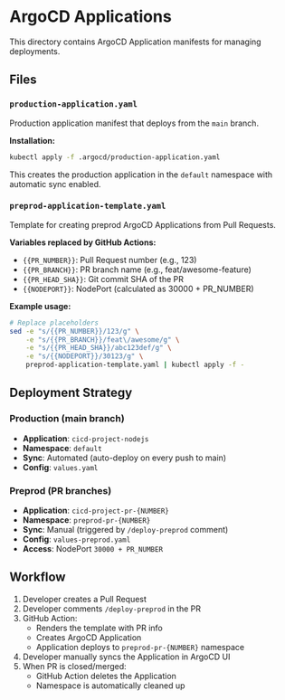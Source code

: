 # ArgoCD Applications

This directory contains ArgoCD Application manifests for managing deployments.

## Files

### `production-application.yaml`

Production application manifest that deploys from the `main` branch.

**Installation:**
```bash
kubectl apply -f .argocd/production-application.yaml
```

This creates the production application in the `default` namespace with automatic sync enabled.

### `preprod-application-template.yaml`

Template for creating preprod ArgoCD Applications from Pull Requests.

**Variables replaced by GitHub Actions:**
- `{{PR_NUMBER}}`: Pull Request number (e.g., 123)
- `{{PR_BRANCH}}`: PR branch name (e.g., feat/awesome-feature)
- `{{PR_HEAD_SHA}}`: Git commit SHA of the PR
- `{{NODEPORT}}`: NodePort (calculated as 30000 + PR_NUMBER)

**Example usage:**
```bash
# Replace placeholders
sed -e "s/{{PR_NUMBER}}/123/g" \
    -e "s/{{PR_BRANCH}}/feat\/awesome/g" \
    -e "s/{{PR_HEAD_SHA}}/abc123def/g" \
    -e "s/{{NODEPORT}}/30123/g" \
    preprod-application-template.yaml | kubectl apply -f -
```

## Deployment Strategy

### Production (main branch)
- **Application**: `cicd-project-nodejs`
- **Namespace**: `default`
- **Sync**: Automated (auto-deploy on every push to main)
- **Config**: `values.yaml`

### Preprod (PR branches)
- **Application**: `cicd-project-pr-{NUMBER}`
- **Namespace**: `preprod-pr-{NUMBER}`
- **Sync**: Manual (triggered by `/deploy-preprod` comment)
- **Config**: `values-preprod.yaml`
- **Access**: NodePort `30000 + PR_NUMBER`

## Workflow

1. Developer creates a Pull Request
2. Developer comments `/deploy-preprod` in the PR
3. GitHub Action:
   - Renders the template with PR info
   - Creates ArgoCD Application
   - Application deploys to `preprod-pr-{NUMBER}` namespace
4. Developer manually syncs the Application in ArgoCD UI
5. When PR is closed/merged:
   - GitHub Action deletes the Application
   - Namespace is automatically cleaned up
